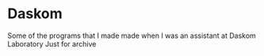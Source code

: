 # Daskom
Some of the programs that I made made when I was an assistant at Daskom Laboratory
Just for archive
